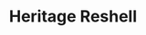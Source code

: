 ---
    title: Heritage Reshell
    slug: Heritage-Reshell
    description:
    code: Heritage-Reshell
    image: https://cmdiy-archive.s3.us-east-1.amazonaws.com/adverts/images/Heritage+Reshell.jpeg
    download: https://cmdiy-archive.s3.us-east-1.amazonaws.com/adverts/documents/Heritage+Reshell.pdf
---
